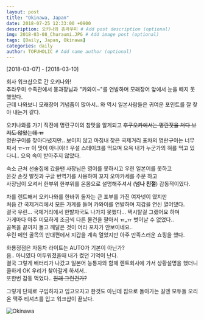 ```yaml
---
layout: post
title: "Okinawa, Japan"
date: 2018-07-25 12:33:00 +0900
description: 오키나와 츄라우미 # Add post description (optional)
img: 2018-03-08_Churaumi.JPG # Add image post (optional)
tags: [Daily, Japan, Okinawa]
categories: daily
author: TOFUHOLIC # Add name author (optional)
---
```



[2018-03-07] - [2018-03-10]  

회사 워크샵으로 간 오키나와!  
추라우미 수족관에서 묭과장님과 "카와이~"를 연발하며 모래장어 앞에서 눈을 떼지 못했었다.    
근데 나와보니 모래장어 기념품이 많아서.. 와 역시 일본사람들은 귀여운 포인트를 잘 찾아 내는거 같다.    

오키나와를 가기 직전에 명란구이의 참맛을 알게되고 ~~후쿠오카에서는 명란젓을 쳐다 보지도 않았는데 ㅠ~~   
명란구이를 찾아다녔지만.. 보이지 않고 마침내 찾은 국제거리 포차의 명란구이는 너무 짜서 ㅠ-ㅠ 이 맛이 아니야!!!
우설 스테이크를 먹으며 으윽 내가 누군가의 혀를 먹고 있다니.. 으윽 속이 받아주지 않았다.  

숙소 근처 선술집에 갔을땐 사장님은 영어를 못하시고 우린 일본어를 못하고  
온갖 손짓 발짓과 구글 번역기를 사용하여 꼬지 오마카세를 주문 하고  
사장님이 오셔서 한부위 한부위를 온몸으로 설명해주셔서 (**넘나 친절**) 감동적이였다.  

차를 렌트해서 오키나와를 한바퀴 돌자는 큰 포부를 가진 여자넷이 였지만  
처음 간 국제거리에서 모든 가게를 돌며 카와이를 연발하며 지갑을 연신 열어댔다.   
결국 우린... 국제거리에서 한발자국도 나가지 못했다... 택시탈걸 그랬어요 하며    
가게마다 아주 미묘하게 조금씩 다른 물건을 팔아서 ㅠ_ㅠ 벗어날 수 없었다..    
골목을 끝까지 돌고 깨달은 것이 어라 포차가 안보이네요..    
우린 메인 골목의 반대편에서 지갑을 계속 열었지만 아주 만족스러운 쇼핑을 했다.   

화룡정점은 자동차 라이트는 AUTO가 기본이 아닌가?   
음.. 아니였다 어두워졌을때 내가 켰던 기억이 난다.  
결국 그렇게 배터리가 나갔고 일본어 능통자와 함께 렌트회사에 가서 상황설명을 했더니 쿨하게 OK 우리가 찾아갈게 하셔서..    
또한번 감동 먹었다.. ~~원래 그런건가?~~

그렇게 단체로 구입하자고 입고오자고 한것도 아닌데 집으로 돌아가는 길엔 모두들 오리온 맥주 티셔츠를 입고 워크샵이 끝났다.    

![Okinawa]({{site.baseurl}}/assets/img/2018-03-08_.JPG)

